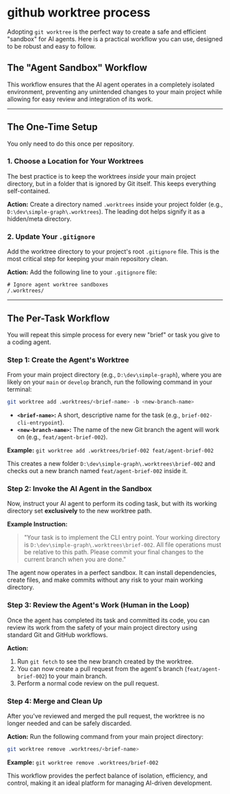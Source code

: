 # github worktree process

Adopting `git worktree` is the perfect way to create a safe and efficient "sandbox" for AI agents. Here is a practical workflow you can use, designed to be robust and easy to follow.

## The "Agent Sandbox" Workflow

This workflow ensures that the AI agent operates in a completely isolated environment, preventing any unintended changes to your main project while allowing for easy review and integration of its work.

-----

## The One-Time Setup

You only need to do this once per repository.

### 1\. Choose a Location for Your Worktrees

The best practice is to keep the worktrees *inside* your main project directory, but in a folder that is ignored by Git itself. This keeps everything self-contained.

**Action:**
Create a directory named `.worktrees` inside your project folder (e.g., `D:\dev\simple-graph\.worktrees`). The leading dot helps signify it as a hidden/meta directory.

### 2\. Update Your `.gitignore`

Add the worktree directory to your project's root `.gitignore` file. This is the most critical step for keeping your main repository clean.

**Action:**
Add the following line to your `.gitignore` file:

```
# Ignore agent worktree sandboxes
/.worktrees/
```

-----

## The Per-Task Workflow

You will repeat this simple process for every new "brief" or task you give to a coding agent.

### Step 1: Create the Agent's Worktree

From your main project directory (e.g., `D:\dev\simple-graph`), where you are likely on your `main` or `develop` branch, run the following command in your terminal:

```bash
git worktree add .worktrees/<brief-name> -b <new-branch-name>
```

  * **`<brief-name>`:** A short, descriptive name for the task (e.g., `brief-002-cli-entrypoint`).
  * **`<new-branch-name>`:** The name of the new Git branch the agent will work on (e.g., `feat/agent-brief-002`).

**Example:**
`git worktree add .worktrees/brief-002 feat/agent-brief-002`

This creates a new folder `D:\dev\simple-graph\.worktrees\brief-002` and checks out a new branch named `feat/agent-brief-002` inside it.

### Step 2: Invoke the AI Agent in the Sandbox

Now, instruct your AI agent to perform its coding task, but with its working directory set **exclusively** to the new worktree path.

**Example Instruction:**

> "Your task is to implement the CLI entry point. Your working directory is `D:\dev\simple-graph\.worktrees\brief-002`. All file operations must be relative to this path. Please commit your final changes to the current branch when you are done."

The agent now operates in a perfect sandbox. It can install dependencies, create files, and make commits without any risk to your main working directory.

### Step 3: Review the Agent's Work (Human in the Loop)

Once the agent has completed its task and committed its code, you can review its work from the safety of your main project directory using standard Git and GitHub workflows.

**Action:**

1.  Run `git fetch` to see the new branch created by the worktree.
2.  You can now create a pull request from the agent's branch (`feat/agent-brief-002`) to your main branch.
3.  Perform a normal code review on the pull request.

### Step 4: Merge and Clean Up

After you've reviewed and merged the pull request, the worktree is no longer needed and can be safely discarded.

**Action:**
Run the following command from your main project directory:

```bash
git worktree remove .worktrees/<brief-name>
```

**Example:**
`git worktree remove .worktrees/brief-002`

This workflow provides the perfect balance of isolation, efficiency, and control, making it an ideal platform for managing AI-driven development.